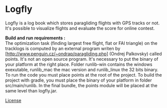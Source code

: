 # Logfly
Logfly is a log book which stores paragliding flights with GPS tracks or not. It's possible to visualize flights and evaluate the score for online contest.

**Build and run requirements :**   
The optimization task (finding largest free flight, flat or FAI triangle) on the tracklogs is computed by an external program writen by [http://www.penguin.cz/~ondrap/paragliding.php] (Ondrej Palkovsky) called points. It's not an open source program. It's necessary to put the binary of your platform at the right place. Folder runlib-win contains the windows exexutable, runlib_mac the mac version and runlib_linux the 32 bits binary. To run the code you must place points at the root of the project. To build the project with gradle, you must place the binary of your platform in folder src/main/runlib. In the final bundle, the points module will be placed at the same level than logfly.jar.


[License](LICENSE)
